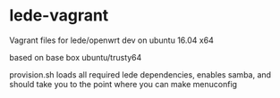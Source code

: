 # lede-vagrant
Vagrant files for lede/openwrt dev on ubuntu 16.04 x64

based on base box ubuntu/trusty64

provision.sh loads all required lede dependencies, enables samba, and should take you to the point where you can
make menuconfig


